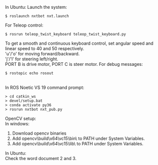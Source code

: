 In Ubuntu:
Launch the system:
```
$ roslaunch nxtbot nxt.launch
```
For Teleop control:
```
$ rosrun teleop_twist_keyboard teleop_twist_keyboard.py
```
To get a smooth and continuous keyboard control, set angular speed and linear speed to 40 and 50 respectively. \
'u'/'o' for moving forward/backward.\
'j'/'l' for steering left/right. \
PORT B is drive motor, PORT C is steer motor. 
For debug messages:
```
$ rostopic echo rosout
```

\
In ROS Noetic VS 19 command prompt:
````
> cd catkin_ws
> devel/setup.bat
> conda activate py36
> rosrun nxtbot nxt_pub.py
````

OpenCV setup: \
In windows:
1. Download opencv binaries
2. Add opencv\build\x64\vc15\bin\ to PATH under System Variables. 
3. Add opencv\build\x64\vc15\lib\ to PATH under System Variables.

In Ubuntu: \
Check the word document 2 and 3.